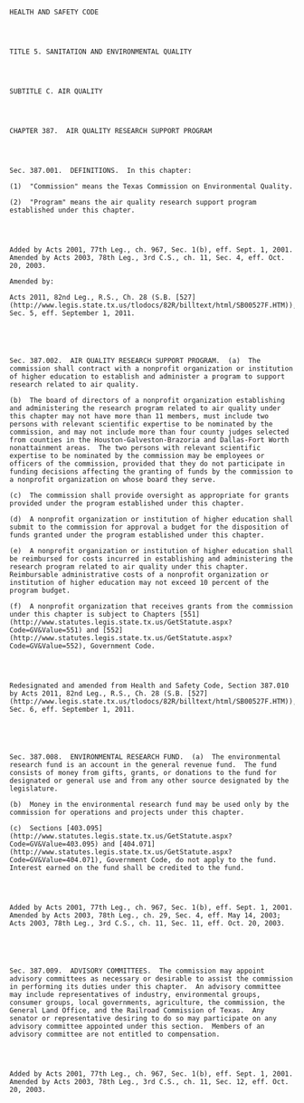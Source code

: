 ﻿
    
    
    	
    					
    
    
    HEALTH AND SAFETY CODE
    
      
    
    
    TITLE 5. SANITATION AND ENVIRONMENTAL QUALITY
    
      
    
    
    SUBTITLE C. AIR QUALITY
    
      
    
    
    CHAPTER 387.  AIR QUALITY RESEARCH SUPPORT PROGRAM
    
      
    
    
    Sec. 387.001.  DEFINITIONS.  In this chapter:
    
    (1)  "Commission" means the Texas Commission on Environmental Quality.
    
    (2)  "Program" means the air quality research support program established under this chapter.
    
    
    
    
    Added by Acts 2001, 77th Leg., ch. 967, Sec. 1(b), eff. Sept. 1, 2001.  Amended by Acts 2003, 78th Leg., 3rd C.S., ch. 11, Sec. 4, eff. Oct. 20, 2003.
    
    Amended by: 
    
    Acts 2011, 82nd Leg., R.S., Ch. 28 (S.B. [527](http://www.legis.state.tx.us/tlodocs/82R/billtext/html/SB00527F.HTM)), Sec. 5, eff. September 1, 2011.
    
    
    
    
    
    Sec. 387.002.  AIR QUALITY RESEARCH SUPPORT PROGRAM.  (a)  The commission shall contract with a nonprofit organization or institution of higher education to establish and administer a program to support research related to air quality.
    
    (b)  The board of directors of a nonprofit organization establishing and administering the research program related to air quality under this chapter may not have more than 11 members, must include two persons with relevant scientific expertise to be nominated by the commission, and may not include more than four county judges selected from counties in the Houston-Galveston-Brazoria and Dallas-Fort Worth nonattainment areas.  The two persons with relevant scientific expertise to be nominated by the commission may be employees or officers of the commission, provided that they do not participate in funding decisions affecting the granting of funds by the commission to a nonprofit organization on whose board they serve.
    
    (c)  The commission shall provide oversight as appropriate for grants provided under the program established under this chapter.
    
    (d)  A nonprofit organization or institution of higher education shall submit to the commission for approval a budget for the disposition of funds granted under the program established under this chapter.
    
    (e)  A nonprofit organization or institution of higher education shall be reimbursed for costs incurred in establishing and administering the research program related to air quality under this chapter.  Reimbursable administrative costs of a nonprofit organization or institution of higher education may not exceed 10 percent of the program budget.
    
    (f)  A nonprofit organization that receives grants from the commission under this chapter is subject to Chapters [551](http://www.statutes.legis.state.tx.us/GetStatute.aspx?Code=GV&Value=551) and [552](http://www.statutes.legis.state.tx.us/GetStatute.aspx?Code=GV&Value=552), Government Code.
    
    
    
    
    Redesignated and amended from Health and Safety Code, Section 387.010 by Acts 2011, 82nd Leg., R.S., Ch. 28 (S.B. [527](http://www.legis.state.tx.us/tlodocs/82R/billtext/html/SB00527F.HTM)), Sec. 6, eff. September 1, 2011.
    
    
    
    
    
    Sec. 387.008.  ENVIRONMENTAL RESEARCH FUND.  (a)  The environmental research fund is an account in the general revenue fund.  The fund consists of money from gifts, grants, or donations to the fund for designated or general use and from any other source designated by the legislature.
    
    (b)  Money in the environmental research fund may be used only by the commission for operations and projects under this chapter.
    
    (c)  Sections [403.095](http://www.statutes.legis.state.tx.us/GetStatute.aspx?Code=GV&Value=403.095) and [404.071](http://www.statutes.legis.state.tx.us/GetStatute.aspx?Code=GV&Value=404.071), Government Code, do not apply to the fund.  Interest earned on the fund shall be credited to the fund.
    
    
    
    
    Added by Acts 2001, 77th Leg., ch. 967, Sec. 1(b), eff. Sept. 1, 2001.  Amended by Acts 2003, 78th Leg., ch. 29, Sec. 4, eff. May 14, 2003;  Acts 2003, 78th Leg., 3rd C.S., ch. 11, Sec. 11, eff. Oct. 20, 2003.
    
    
    
    
    
    Sec. 387.009.  ADVISORY COMMITTEES.  The commission may appoint advisory committees as necessary or desirable to assist the commission in performing its duties under this chapter.  An advisory committee may include representatives of industry, environmental groups, consumer groups, local governments, agriculture, the commission, the General Land Office, and the Railroad Commission of Texas.  Any senator or representative desiring to do so may participate on any advisory committee appointed under this section.  Members of an advisory committee are not entitled to compensation.
    
    
    
    
    Added by Acts 2001, 77th Leg., ch. 967, Sec. 1(b), eff. Sept. 1, 2001.  Amended by Acts 2003, 78th Leg., 3rd C.S., ch. 11, Sec. 12, eff. Oct. 20, 2003.
    
    
    
    
    				

